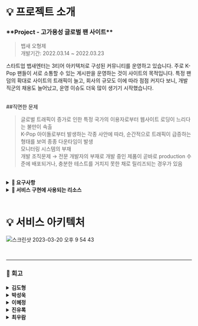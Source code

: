 # 💡 프로젝트 소개

<h3>**Project - 고가용성 글로벌 팬 사이트**</h3>


> 뱁새 오형제 <br/> 개발기간: 2022.03.14 ~ 2022.03.23


스타트업 뱁새엔터는 3티어 아키텍처로 구성된 커뮤니티를 운영하고 있습니다. 주로 K-Pop 팬들이 서로 소통할 수 있는 게시판을 운영하는 것이 사이트의 목적입니다.
특정 팬덤의 확대로 사이트의 트래픽이 늘고, 회사의 규모도 이에 따라 점점 커지다 보니, 개발 직군의 채용도 늘어났고, 운영 이슈도 더욱 많이 생기기 시작했습니다.

<br>
##직면한 문제

 >글로벌 트래픽이 증가로 인한 특정 국가의 이용자로부터 웹사이트 로딩이 느리다는 불만이 속출<br/>
 K-Pop 아이돌로부터 발생하는 각종 사안에 따라, 순간적으로 트래픽이 급증하는 형태를 보여 종종 다운타임이 발생<br/>
 모니터링 시스템의 부재<br/>
 개발 조직문제 → 전문 개발자의 부재로 개발 중인 제품이 곧바로 production 수준에 배포되거나, 충분한 테스트를 거치지 못한 채로 릴리즈되는 경우가 있음

<br>

<details>
    <summary><strong>📍 요구사항 </strong></summary>
   <br>
   
   요구사항 | *
   -- | --
   CRUD 기능을 포함한 간단한 3티어 REST API | - 회원 가입 <br/>- 로그인 <br/>- 게시글 읽기,쓰기
   CI/CD 파이프라인을 만들고, dev/staging/production 수준을 구분 및 릴리즈 정책 생성 | git branch 및 릴리즈 여부에 따라 <br/> dev/staging/production 수준 분리
   서버 및 데이터베이스의 고가용성 달성 및 순간적인 트래픽 증가 대응 | 
   모니터링 시스템을 구축 또는 CloudWatch 대시보드를 통해 모니터링 | 
   모든 서버는 컨테이너 환경에서 구현 | 
   서버 및 데이터베이스는 AZ 단위의 가용성 확보 | 
   순간적인 트래픽 증가에 대응 | - 주로 국가별 트래픽 및 응답시간 확인 <br/> - 글로벌 트래픽 대응을 위한 방안 제시
   기본적인 보안 요구 사항 충족 | - 서브넷 분리
   IaC화 진행 | 
   CDN의 효과 증명 | 

   

   <br>


</details>


<details>
    <summary><strong>📍 서비스 구현에 사용되는 리소스 </strong></summary>
OS - Ubuntu
Web Server - Nginx

**AWS Cloud**

Network
>Internet Gateway
  ELB
  NAT gateway
  ASG

Container Service
  >ECS (Fargate)
    - ECR

Database
  >RDS Aurora

Storage
  > S3
     - Bucket

Monitering tool
  >CloudWatch
     - alarm
    AWS OpenSearch

Performance test tool
  >k6

CDN & Domain service
  >Cloud front
    route53

Security
  >AWS Shield
    AWS WAF
    AWS Firewall manager
    ASM

External Services
>Slack
  Kibana
  Github Action

Other Service
> Lambda
   SNS
   SQS

<br>
</details>


<br>

# 💡 서비스 아키텍처
![스크린샷 2023-03-20 오후 9 54 43](https://user-images.githubusercontent.com/119268657/226344823-5a53acdf-437b-4e03-a4ee-f9d38793a6a6.png)


<br>

***
<h3>📝 회고</h3>

<details>
    <summary><strong> 김도형 </strong></summary>
</details>

<details>
    <summary><strong> 박성욱 </strong></summary>
</details>

<details>
    <summary><strong> 이혜정 </strong></summary>
</details>

<details>
    <summary><strong> 진유록 </strong></summary>
</details>

<details>
    <summary><strong> 최우람 </strong></summary>
</details>
